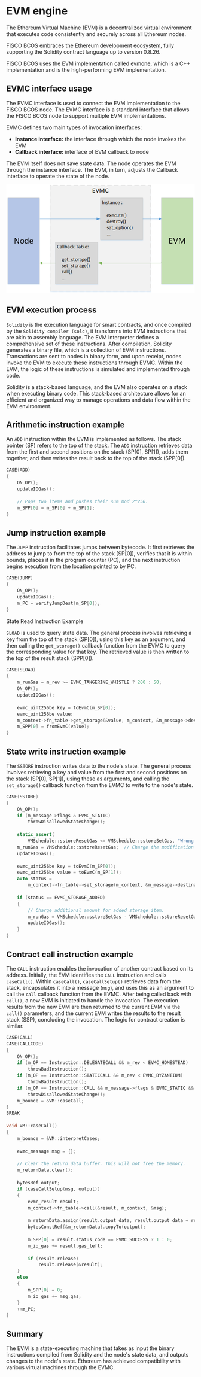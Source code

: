 # EVM engine

The Ethereum Virtual Machine (EVM) is a decentralized virtual environment that executes code consistently and securely across all Ethereum nodes.

FISCO BCOS embraces the Ethereum development ecosystem, fully supporting the Solidity contract language up to version 0.8.26.

FISCO BCOS uses the EVM implementation called [evmone](https://github.com/ethereum/evmone), which is a C++ implementation and is the high-performing EVM implementation.

## EVMC interface usage

The EVMC interface is used to connect the EVM implementation to the FISCO BCOS node. The EVMC interface is a standard interface that allows the FISCO BCOS node to support multiple EVM implementations.

EVMC defines two main types of invocation interfaces:

- **Instance interface:** the interface through which the node invokes the EVM
- **Callback interface:** interface of EVM callback to node

The EVM itself does not save state data. The node operates the EVM through the instance interface. The EVM, in turn, adjusts the Callback interface to operate the state of the node.

![](../_static/glossary/evmc.png)

## EVM execution process

`Solidity` is the execution language for smart contracts, and once compiled by the `Solidity compiler (solc)`, it transforms into EVM instructions that are akin to assembly language. The EVM Interpreter defines a comprehensive set of these instructions. After compilation, Solidity generates a binary file, which is a collection of EVM instructions. Transactions are sent to nodes in binary form, and upon receipt, nodes invoke the EVM to execute these instructions through EVMC. Within the EVM, the logic of these instructions is simulated and implemented through code.

Solidity is a stack-based language, and the EVM also operates on a stack when executing binary code. This stack-based architecture allows for an efficient and organized way to manage operations and data flow within the EVM environment.

## Arithmetic instruction example

An `ADD` instruction within the EVM is implemented as follows. The stack pointer (SP) refers to the top of the stack. The `ADD` instruction retrieves data from the first and second positions on the stack (SP[0], SP[1]), adds them together, and then writes the result back to the top of the stack (SPP[0]).

```c
CASE(ADD)
{
    ON_OP();
    updateIOGas();

    // Pops two items and pushes their sum mod 2^256.
    m_SPP[0] = m_SP[0] + m_SP[1];
}
```

## Jump instruction example

The `JUMP` instruction facilitates jumps between bytecode. It first retrieves the address to jump to from the top of the stack (SP[0]), verifies that it is within bounds, places it in the program counter (PC), and the next instruction begins execution from the location pointed to by PC.

```c
CASE(JUMP)
{
    ON_OP();
    updateIOGas();
    m_PC = verifyJumpDest(m_SP[0]);
}
```

State Read Instruction Example

`SLOAD` is used to query state data. The general process involves retrieving a key from the top of the stack (SP[0]), using this key as an argument, and then calling the `get_storage()` callback function from the EVMC to query the corresponding value for that key. The retrieved value is then written to the top of the result stack (SPP[0]).

```c
CASE(SLOAD)
{
    m_runGas = m_rev >= EVMC_TANGERINE_WHISTLE ? 200 : 50;
    ON_OP();
    updateIOGas();

    evmc_uint256be key = toEvmC(m_SP[0]);
    evmc_uint256be value;
    m_context->fn_table->get_storage(&value, m_context, &m_message->destination, &key);
    m_SPP[0] = fromEvmC(value);
}
```

## State write instruction example

The `SSTORE` instruction writes data to the node's state. The general process involves retrieving a key and value from the first and second positions on the stack (SP[0], SP[1]), using these as arguments, and calling the `set_storage()` callback function from the EVMC to write to the node's state.

```c
CASE(SSTORE)
{
    ON_OP();
    if (m_message->flags & EVMC_STATIC)
        throwDisallowedStateChange();

    static_assert(
        VMSchedule::sstoreResetGas <= VMSchedule::sstoreSetGas, "Wrong SSTORE gas costs");
    m_runGas = VMSchedule::sstoreResetGas;  // Charge the modification cost up front.
    updateIOGas();

    evmc_uint256be key = toEvmC(m_SP[0]);
    evmc_uint256be value = toEvmC(m_SP[1]);
    auto status =
        m_context->fn_table->set_storage(m_context, &m_message->destination, &key, &value);

    if (status == EVMC_STORAGE_ADDED)
    {
        // Charge additional amount for added storage item.
        m_runGas = VMSchedule::sstoreSetGas - VMSchedule::sstoreResetGas;
        updateIOGas();
    }
}
```

## Contract call instruction example

The `CALL` instruction enables the invocation of another contract based on its address. Initially, the EVM identifies the `CALL` instruction and calls `caseCall()`. Within `caseCall()`, `caseCallSetup()` retrieves data from the stack, encapsulates it into a message (`msg`), and uses this as an argument to call the `call` callback function from the EVMC. After being called back with `call()`, a new EVM is initiated to handle the invocation. The execution results from the new EVM are then returned to the current EVM via the `call()` parameters, and the current EVM writes the results to the result stack (SSP), concluding the invocation. The logic for contract creation is similar.

```c
CASE(CALL)
CASE(CALLCODE)
{
    ON_OP();
    if (m_OP == Instruction::DELEGATECALL && m_rev < EVMC_HOMESTEAD)
        throwBadInstruction();
    if (m_OP == Instruction::STATICCALL && m_rev < EVMC_BYZANTIUM)
        throwBadInstruction();
    if (m_OP == Instruction::CALL && m_message->flags & EVMC_STATIC && m_SP[2] != 0)
        throwDisallowedStateChange();
    m_bounce = &VM::caseCall;
}
BREAK

void VM::caseCall()
{
    m_bounce = &VM::interpretCases;

    evmc_message msg = {};

    // Clear the return data buffer. This will not free the memory.
    m_returnData.clear();

    bytesRef output;
    if (caseCallSetup(msg, output))
    {
        evmc_result result;
        m_context->fn_table->call(&result, m_context, &msg);

        m_returnData.assign(result.output_data, result.output_data + result.output_size);
        bytesConstRef{&m_returnData}.copyTo(output);

        m_SPP[0] = result.status_code == EVMC_SUCCESS ? 1 : 0;
        m_io_gas += result.gas_left;

        if (result.release)
            result.release(&result);
    }
    else
    {
        m_SPP[0] = 0;
        m_io_gas += msg.gas;
    }
    ++m_PC;
}
```

## Summary

The EVM is a state-executing machine that takes as input the binary instructions compiled from Solidity and the node's state data, and outputs changes to the node's state. Ethereum has achieved compatibility with various virtual machines through the EVMC.
